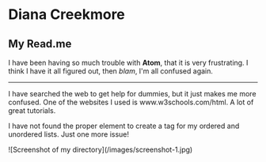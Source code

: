  <h1>Diana Creekmore</h1>
<h2>My Read.me</h2>
<p>                                                                                     
  
  </p>  
<p>I have been having so much trouble with <b>Atom</b>, that it is very frustrating. I think I have it all figured out, then <i>blam</i>, I'm all confused again.</p>
<hr />
I have searched the web to get help for dummies, but it just makes me more confused.  One of the websites I used is www.w3schools.com/html. A lot of great tutorials.</p>
<p>I have not found the proper element to create a tag for my ordered and unordered lists. Just one more issue!</p>
![Screenshot of my
directory](/images/screenshot-1.jpg) 
